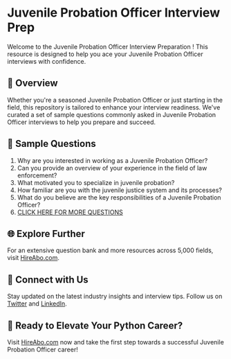 # Juvenile Probation Officer Interview Prep

Welcome to the Juvenile Probation Officer Interview Preparation ! This resource is designed to help you ace your Juvenile Probation Officer interviews with confidence.

## 🚀 Overview

Whether you're a seasoned Juvenile Probation Officer or just starting in the field, this repository is tailored to enhance your interview readiness. We've curated a set of sample questions commonly asked in Juvenile Probation Officer interviews to help you prepare and succeed.

## 📝 Sample Questions

1. Why are you interested in working as a Juvenile Probation Officer?
2. Can you provide an overview of your experience in the field of law enforcement?
3. What motivated you to specialize in juvenile probation?
4. How familiar are you with the juvenile justice system and its processes?
5. What do you believe are the key responsibilities of a Juvenile Probation Officer?
6. [CLICK HERE FOR MORE QUESTIONS](https://hireabo.com/job/9_3_26/Juvenile%20Probation%20Officer)

## 🌐 Explore Further

For an extensive question bank and more resources across 5,000 fields, visit [HireAbo.com](https://www.hireabo.com).

## 📱 Connect with Us

Stay updated on the latest industry insights and interview tips. Follow us on [Twitter](https://twitter.com/hireabo) and [LinkedIn](https://www.linkedin.com/in/hire-abo-3609972a8/).

## 🚀 Ready to Elevate Your Python Career?

Visit [HireAbo.com](https://www.hireabo.com) now and take the first step towards a successful Juvenile Probation Officer career!